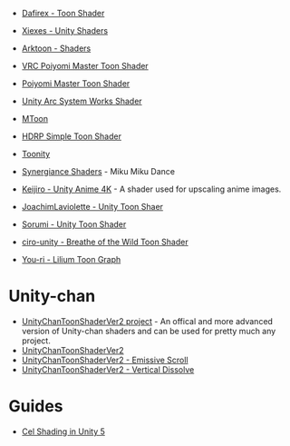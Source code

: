 
* [Dafirex - Toon Shader](https://github.com/Dafirex/Unity-Shaders)
* [Xiexes - Unity Shaders](https://github.com/Xiexe/Xiexes-Unity-Shaders)
* [Arktoon - Shaders](https://github.com/synqark/Arktoon-Shaders)
* [VRC Poiyomi Master Toon Shader](https://github.com/poiyomi/VRC-PoiyomiMasterToonShader)
* [Poiyomi Master Toon Shader](https://github.com/poiyomi/PoiyomiToonShader)
* [Unity Arc System Works Shader](https://github.com/Aerthas/UNITY-Arc-system-Works-Shader)
* [MToon](https://github.com/Santarh/MToon)
* [HDRP Simple Toon Shader](https://github.com/togucchi/HDRPSimpleToonShader)
* [Toonity](https://github.com/kevinaristotle/Toonity)
* [Synergiance Shaders](https://github.com/synergiance/Synergiance-Shaders-For-Unity) - Miku Miku Dance
* [Keijiro - Unity Anime 4K](https://github.com/keijiro/UnityAnime4K/tree/master/Assets/Anime4K/Resources) - A shader used for upscaling anime images.
* [JoachimLaviolette - Unity Toon Shaer](https://github.com/JoachimLaviolette/unity-toon-shader)
* [Sorumi - Unity Toon Shader](https://github.com/Sorumi/UnityToonShader)

* [ciro-unity - Breathe of the Wild Toon Shader](https://github.com/ciro-unity/BotW-ToonShader)

* [You-ri - Lilium Toon Graph](https://github.com/you-ri/LiliumToonGraph)

# Unity-chan
* [UnityChanToonShaderVer2 project](https://github.com/unity3d-jp/UnityChanToonShaderVer2_Project) - An offical and more advanced version of Unity-chan shaders and can be used for pretty much any project.
* [UnityChanToonShaderVer2](https://github.com/Lumak/UnityChanToonShaderVer2)
* [UnityChanToonShaderVer2 - Emissive Scroll](https://github.com/tomori-hikage/UnityChanToonShaderVer2_EmissiveScroll)
* [UnityChanToonShaderVer2 - Vertical Dissolve](https://github.com/tomori-hikage/UnityChanToonShaderVer2_VerticalDissolve)
# Guides
* [Cel Shading in Unity 5](http://timvolp.blogspot.com/2015/03/cel-shading-in-unity-5.html)
